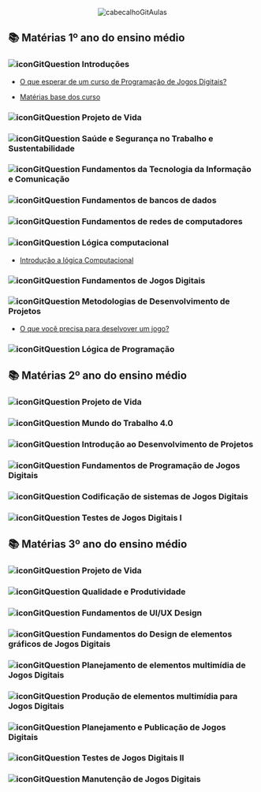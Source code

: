 <div align="center">

![cabecalhoGitAulas](https://github.com/user-attachments/assets/2adf0a8f-5906-4d5b-909a-4cfea1855c27)

</div>

## 📚 Matérias 1º ano do ensino médio

### ![iconGitQuestion](https://github.com/user-attachments/assets/9f73cbfb-97a3-4655-80bb-8e923ebde72e) Introduções

  - [O que esperar de um curso de Programação de Jogos Digitais?](https://github.com/brunamota/ProgramacaoDeJogosDigitais/blob/main/Slides/O%20que%20esperar%20de%20um%20curso%20de%20Programa%C3%A7%C3%A3o%20de%20Jogos%20Digitais.pdf)

  - [Matérias base dos curso](https://github.com/brunamota/ProgramacaoDeJogosDigitais/blob/main/Slides/Mat%C3%A9rias%20bases%20do%20curso.pdf)

### ![iconGitQuestion](https://github.com/user-attachments/assets/9f73cbfb-97a3-4655-80bb-8e923ebde72e) Projeto de Vida

### ![iconGitQuestion](https://github.com/user-attachments/assets/9f73cbfb-97a3-4655-80bb-8e923ebde72e) Saúde e Segurança no Trabalho e Sustentabilidade

### ![iconGitQuestion](https://github.com/user-attachments/assets/9f73cbfb-97a3-4655-80bb-8e923ebde72e) Fundamentos da Tecnologia da Informação e Comunicação

### ![iconGitQuestion](https://github.com/user-attachments/assets/9f73cbfb-97a3-4655-80bb-8e923ebde72e) Fundamentos de bancos de dados

### ![iconGitQuestion](https://github.com/user-attachments/assets/9f73cbfb-97a3-4655-80bb-8e923ebde72e) Fundamentos de redes de computadores

### ![iconGitQuestion](https://github.com/user-attachments/assets/9f73cbfb-97a3-4655-80bb-8e923ebde72e) Lógica computacional

  - [Introdução a lógica Computacional](https://github.com/brunamota/ProgramacaoDeJogosDigitais/blob/main/Slides/Aula%20Introdu%C3%A7%C3%A3o%20a%20l%C3%B3gica%20Computacional.pdf)

### ![iconGitQuestion](https://github.com/user-attachments/assets/9f73cbfb-97a3-4655-80bb-8e923ebde72e) Fundamentos de Jogos Digitais

### ![iconGitQuestion](https://github.com/user-attachments/assets/9f73cbfb-97a3-4655-80bb-8e923ebde72e) Metodologias de Desenvolvimento de Projetos

  - [O que você precisa para deselvover um jogo?](https://github.com/brunamota/ProgramacaoDeJogosDigitais/blob/main/Slides/O%20que%20voc%C3%AA%20precisa%20para%20deselvover%20um%20jogo.pdf)

### ![iconGitQuestion](https://github.com/user-attachments/assets/9f73cbfb-97a3-4655-80bb-8e923ebde72e) Lógica de Programação

## 📚 Matérias 2º ano do ensino médio

### ![iconGitQuestion](https://github.com/user-attachments/assets/9f73cbfb-97a3-4655-80bb-8e923ebde72e) Projeto de Vida

### ![iconGitQuestion](https://github.com/user-attachments/assets/9f73cbfb-97a3-4655-80bb-8e923ebde72e) Mundo do Trabalho 4.0

### ![iconGitQuestion](https://github.com/user-attachments/assets/9f73cbfb-97a3-4655-80bb-8e923ebde72e) Introdução ao Desenvolvimento de Projetos

### ![iconGitQuestion](https://github.com/user-attachments/assets/9f73cbfb-97a3-4655-80bb-8e923ebde72e) Fundamentos de Programação de Jogos Digitais 

### ![iconGitQuestion](https://github.com/user-attachments/assets/9f73cbfb-97a3-4655-80bb-8e923ebde72e) Codificação de sistemas de Jogos Digitais

### ![iconGitQuestion](https://github.com/user-attachments/assets/9f73cbfb-97a3-4655-80bb-8e923ebde72e) Testes de Jogos Digitais I

## 📚 Matérias 3º ano do ensino médio

### ![iconGitQuestion](https://github.com/user-attachments/assets/9f73cbfb-97a3-4655-80bb-8e923ebde72e) Projeto de Vida

### ![iconGitQuestion](https://github.com/user-attachments/assets/9f73cbfb-97a3-4655-80bb-8e923ebde72e) Qualidade e Produtividade

### ![iconGitQuestion](https://github.com/user-attachments/assets/9f73cbfb-97a3-4655-80bb-8e923ebde72e) Fundamentos de UI/UX Design

### ![iconGitQuestion](https://github.com/user-attachments/assets/9f73cbfb-97a3-4655-80bb-8e923ebde72e) Fundamentos do Design de elementos gráficos de Jogos Digitais

### ![iconGitQuestion](https://github.com/user-attachments/assets/9f73cbfb-97a3-4655-80bb-8e923ebde72e) Planejamento de elementos multimídia de Jogos Digitais

### ![iconGitQuestion](https://github.com/user-attachments/assets/9f73cbfb-97a3-4655-80bb-8e923ebde72e) Produção de elementos multimídia para Jogos Digitais

### ![iconGitQuestion](https://github.com/user-attachments/assets/9f73cbfb-97a3-4655-80bb-8e923ebde72e) Planejamento e Publicação de Jogos Digitais

### ![iconGitQuestion](https://github.com/user-attachments/assets/9f73cbfb-97a3-4655-80bb-8e923ebde72e) Testes de Jogos Digitais II

### ![iconGitQuestion](https://github.com/user-attachments/assets/9f73cbfb-97a3-4655-80bb-8e923ebde72e) Manutenção de Jogos Digitais
